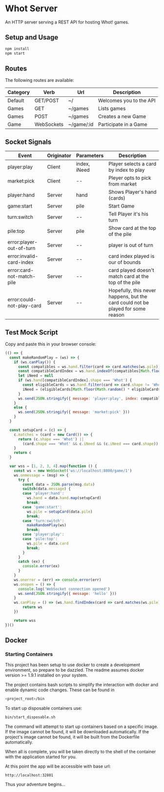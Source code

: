 # Whot Server

An HTTP server serving a REST API for hosting Whot! games.

## Setup and Usage

```bash
npm install
npm start
```

## Routes

The following routes are available:

| Category | Verb | Url | Description |
| --- | --- | --- | --- |
| Default | GET/POST | ~/ | Welcomes you to the API |
| Games | GET | ~/games | Lists games |
| Games | POST | ~/games | Creates a new Game |
| Game | WebSockets | ~/game/:id | Participate in a Game |

## Socket Signals

| Event | Originator | Parameters | Description |
| --- | --- | --- | --- |
| player:play | Client | index, iNeed | Player selects a card by index to play |
| market:pick | Client | -- | Pleyer opts to pick from market |
| player:hand | Server | hand | Shows Player's hand (cards) |
| game:start | Server | pile | Start Game |
| turn:switch | Server | -- | Tell Player it's his turn |
| pile:top | Server | pile | Show card at the top of the pile |
| error:player-out-of-turn | Server | -- | player is out of turn |
| error:invalid-card-index | Server | -- | card index played is our of bounds |
| error:card-not-match-pile | Server | -- | card played doesn't match card at the top of the pile |
| error:could-not-play-card | Server | -- | Hopefully, this never happens, but the card could not be played for some reason |

## Test Mock Script

Copy and paste this in your browser console:

```js
(() => {
  const makeRandomPlay = (ws) => {
    if (ws.canPlay()) {
      const compatibles = ws.hand.filter(card => card.matches(ws.pile))
      const compatibleCardIndex = ws.hand.indexOf(compatibles[Math.floor(Math.random() * compatibles.length)])
      let iNeed = null
      if (ws.hand[compatibleCardIndex].shape === 'Whot') {
        const eligibleCards = ws.hand.filter(card => card.shape != 'Whot')
        iNeed = (eligibleCards[Math.floor(Math.random() * eligibleCards.length)] || {}).shape || 'Circle'
      }
      ws.send(JSON.stringify({ message: 'player:play', index: compatibleCardIndex, card: ws.hand[compatibleCardIndex], iNeed }))
    }
    else {
      ws.send(JSON.stringify({ message: 'market:pick' }))
    }
  }

  const setupCard = (c) => {
    c.matches = (card = new Card()) => {
      return (c.shape === 'Whot') ||
        (card.shape === 'Whot' && c.iNeed && (c.iNeed === card.shape)) || (card.shape === c.shape) || (card.value === c.value)
    }
    return c
  }

  var wss = [1, 2, 3, 4].map(function () {
    const ws = new WebSocket('ws://localhost:8800/game/1')
    ws.onmessage = (msg) => {
      try {
        const data = JSON.parse(msg.data)
        switch(data.message) {
        case 'player:hand':
          ws.hand = data.hand.map(setupCard)
          break;
        case 'game:start':
          ws.pile = setupCard(data.pile)
          break;
        case 'turn:switch':
          makeRandomPlay(ws)
          break;
        case 'player:play':
        case 'pile:top':
          ws.pile = data.card
          break;
        }
      }
      catch (ex) {
        console.error(ex)
      }
    }
    ws.onerror = (err) => console.error(err)
    ws.onopen = () => {
      console.log('WebSocket connection opened')
      ws.send(JSON.stringify({ message: 'hello' }))
    }
    ws.canPlay = () => (ws.hand.findIndex(card => card.matches(ws.pile)) >= 0)
        return ws
    })

    return wss
})()
```

## Docker

### Starting Containers

This project has been setup to use docker to create a development environment, so prepare to be dazzled. The readme assumes docker version >= 1.9.1 installed on your system.

The project contains bash scripts to simplify the interaction with docker and enable dynamic code changes. These can be found in

```bash
<project_root>/bin
```

To start up disposable containers use:

```bash
bin/start_disposable.sh
```

The command will attempt to start up containers based on a specific image. If the image cannot be found, it will be downloaded automatically.
If the project's image cannot be found, it will be built from the Dockerfile automatically.

When all is complete, you will be taken directly to the shell of the container with the application started for you.

At this point the app will be accessible with base url:

    http://localhost:32801

Thus your adventure begins...
